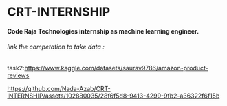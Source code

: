 # CRT-INTERNSHIP
#### Code Raja Technologies internship as machine learning engineer.
###### link the competation to take data :
task2:https://www.kaggle.com/datasets/saurav9786/amazon-product-reviews


https://github.com/Nada-Azab/CRT-INTERNSHIP/assets/102880035/28f6f5d8-9413-4299-9fb2-a36322f6f15b

